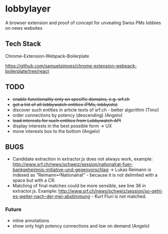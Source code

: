 # lobbylayer
A browser extension and proof of concept for unvealing Swiss PMs lobbies on news websites

## Tech Stack

Chrome-Extension-Webpack-Boilerplate

https://github.com/samuelsimoes/chrome-extension-webpack-boilerplate/tree/react

## TODO

* ~~enable functionality only on specific domains, e.g. srf.ch~~
* ~~get a list of all lobbywatch entities (PMs, lobbyists)~~
* discover such entities in article texts of srf.ch - better algorithm (Timo)
* order connections by potency (descending) (Angelo) 
* ~~load interests for such entities from Lobbywatch API~~
* display interests in the best possible form -> UX
* move interests box to the bottom (Angelo)

## BUGS

* Candidate extraction in extractor.js does not always work, example: http://www.srf.ch/news/schweiz/session/nationalrat-fuer-bankgeheimnis-initiative-und-gegenvorschlag -> Lukas Reimann is indexed as "Reimann↵Nationalrat" - because it is not delimited with a space but with a CR.
* Matching of final matches could be more sensible, see line 36 in extractor.js. Example: http://www.srf.ch/news/schweiz/session/so-geht-es-weiter-nach-der-mei-abstimmung - Kurt Fluri is not matched.

### Future

* inline annotations
* show only high potency connections and low on demand (Angelo)
